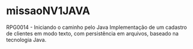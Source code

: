# missaoNV1JAVA
RPG0014  - Iniciando o caminho pelo Java  Implementação de um cadastro de clientes em modo texto, com persistência em arquivos, baseado na tecnologia Java.
